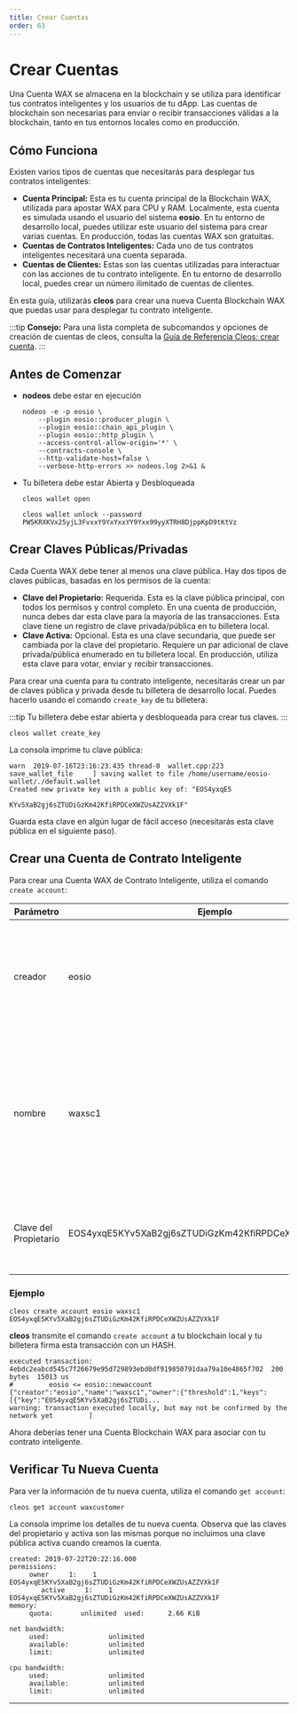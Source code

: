 ```yaml
---
title: Crear Cuentas
order: 63
---
```


# Crear Cuentas

Una Cuenta WAX se almacena en la blockchain y se utiliza para identificar tus contratos inteligentes y los usuarios de tu dApp. Las cuentas de blockchain son necesarias para enviar o recibir transacciones válidas a la blockchain, tanto en tus entornos locales como en producción.

## Cómo Funciona

Existen varios tipos de cuentas que necesitarás para desplegar tus contratos inteligentes:

- **Cuenta Principal:** Esta es tu cuenta principal de la Blockchain WAX, utilizada para apostar WAX para CPU y RAM. Localmente, esta cuenta es simulada usando el usuario del sistema **eosio**. En tu entorno de desarrollo local, puedes utilizar este usuario del sistema para crear varias cuentas. En producción, todas las cuentas WAX son gratuitas.
- **Cuentas de Contratos Inteligentes:** Cada uno de tus contratos inteligentes necesitará una cuenta separada.
- **Cuentas de Clientes:** Estas son las cuentas utilizadas para interactuar con las acciones de tu contrato inteligente. En tu entorno de desarrollo local, puedes crear un número ilimitado de cuentas de clientes.

En esta guía, utilizarás **cleos** para crear una nueva Cuenta Blockchain WAX que puedas usar para desplegar tu contrato inteligente.

:::tip
<strong>Consejo:</strong> Para una lista completa de subcomandos y opciones de creación de cuentas de cleos, consulta la <a href="https://docs.eosnetwork.com/leap/latest/cleos/command-reference/create/account" target="_blank">Guía de Referencia Cleos: crear cuenta</a>.
:::

## Antes de Comenzar

- **nodeos** debe estar en ejecución
    ```shell
    nodeos -e -p eosio \
        --plugin eosio::producer_plugin \
        --plugin eosio::chain_api_plugin \
        --plugin eosio::http_plugin \
        --access-control-allow-origin='*' \
        --contracts-console \
        --http-validate-host=false \
        --verbose-http-errors >> nodeos.log 2>&1 &
    ```
- Tu billetera debe estar Abierta y Desbloqueada
    ```shell
    cleos wallet open
    ```

    ```shell
    cleos wallet unlock --password PW5KRXKVx25yjL3FvxxY9YxYxxYY9Yxx99yyXTRH8DjppKpD9tKtVz
    ```

<!--"/usr/opt/eosio/1.7.3/bin/keosd" lanzado
No se pudo conectar a nodeos en http://127.0.0.1:8888/; ¿está nodeos ejecutándose?

Error 3120006: No hay billetera disponible
Asegúrate de haber creado una billetera y de tenerla abierta
Detalles del Error:
¡No tienes ninguna billetera!-->

## Crear Claves Públicas/Privadas

Cada Cuenta WAX debe tener al menos una clave pública. Hay dos tipos de claves públicas, basadas en los permisos de la cuenta:

- **Clave del Propietario:** Requerida. Esta es la clave pública principal, con todos los permisos y control completo. En una cuenta de producción, nunca debes dar esta clave para la mayoría de las transacciones. Esta clave tiene un registro de clave privada/pública en tu billetera local.
- **Clave Activa:** Opcional. Esta es una clave secundaria, que puede ser cambiada por la clave del propietario. Requiere un par adicional de clave privada/pública enumerado en tu billetera local. En producción, utiliza esta clave para votar, enviar y recibir transacciones.

Para crear una cuenta para tu contrato inteligente, necesitarás crear un par de claves pública y privada desde tu billetera de desarrollo local. Puedes hacerlo usando el comando `create_key` de tu billetera:

:::tip
Tu billetera debe estar abierta y desbloqueada para crear tus claves.
:::

```shell
cleos wallet create_key
```

La consola imprime tu clave pública:

```shell
warn  2019-07-16T23:16:23.435 thread-0  wallet.cpp:223                save_wallet_file     ] saving wallet to file /home/username/eosio-wallet/./default.wallet
Created new private key with a public key of: "EOS4yxqE5

KYv5XaB2gj6sZTUDiGzKm42KfiRPDCeXWZUsAZZVXk1F"
```

Guarda esta clave en algún lugar de fácil acceso (necesitarás esta clave pública en el siguiente paso).

## Crear una Cuenta de Contrato Inteligente

Para crear una Cuenta WAX de Contrato Inteligente, utiliza el comando `create account`:

| Parámetro | Ejemplo | Descripción
| --- | ----------- | -------------------------- |
| creador | eosio | El nombre de la cuenta principal que crea la nueva cuenta. En producción, esta es tu Cuenta WAX. |
| nombre | waxsc1 | El nombre de la nueva cuenta. Los nombres de las cuentas deben tener menos de 13 caracteres y solo contener letras [a-z] y números [1-5]. |
| Clave del Propietario | EOS4yxqE5KYv5XaB2gj6sZTUDiGzKm42KfiRPDCeXWZUsAZZVXk1F | Clave pública, creada desde tu billetera de desarrollo local. |

### Ejemplo

```shell
cleos create account eosio waxsc1 EOS4yxqE5KYv5XaB2gj6sZTUDiGzKm42KfiRPDCeXWZUsAZZVXk1F 
```

**cleos** transmite el comando `create account` a tu blockchain local y tu billetera firma esta transacción con un HASH.

```shell
executed transaction: 4ebdc2eabcd545c7f26679e95d729893ebd0df919850791daa79a10e4865f702  200 bytes  15013 us
#         eosio <= eosio::newaccount            {"creator":"eosio","name":"waxsc1","owner":{"threshold":1,"keys":[{"key":"EOS4yxqE5KYv5XaB2gj6sZTUDi...
warning: transaction executed locally, but may not be confirmed by the network yet         ]
```

Ahora deberías tener una Cuenta Blockchain WAX para asociar con tu contrato inteligente.

## Verificar Tu Nueva Cuenta

Para ver la información de tu nueva cuenta, utiliza el comando `get account`:

```shell
cleos get account waxcustomer
```

La consola imprime los detalles de tu nueva cuenta. Observa que las claves del propietario y activa son las mismas porque no incluimos una clave pública activa cuando creamos la cuenta.

```shell
created: 2019-07-22T20:22:16.000
permissions:
     owner     1:    1 EOS4yxqE5KYv5XaB2gj6sZTUDiGzKm42KfiRPDCeXWZUsAZZVXk1F
        active     1:    1 EOS4yxqE5KYv5XaB2gj6sZTUDiGzKm42KfiRPDCeXWZUsAZZVXk1F
memory:
     quota:       unlimited  used:      2.66 KiB

net bandwidth:
     used:               unlimited
     available:          unlimited
     limit:              unlimited

cpu bandwidth:
     used:               unlimited
     available:          unlimited
     limit:              unlimited
```
---